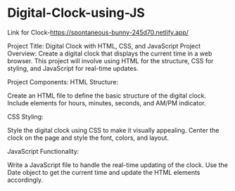 # Digital-Clock-using-JS
Link for Clock-https://spontaneous-bunny-245d70.netlify.app/

Project Title: Digital Clock with HTML, CSS, and JavaScript
Project Overview:
Create a digital clock that displays the current time in a web browser. This project will involve using HTML for the structure, CSS for styling, and JavaScript for real-time updates.

Project Components:
HTML Structure:

Create an HTML file to define the basic structure of the digital clock.
Include elements for hours, minutes, seconds, and AM/PM indicator.

CSS Styling:

Style the digital clock using CSS to make it visually appealing.
Center the clock on the page and style the font, colors, and layout.

JavaScript Functionality:

Write a JavaScript file to handle the real-time updating of the clock.
Use the Date object to get the current time and update the HTML elements accordingly.
